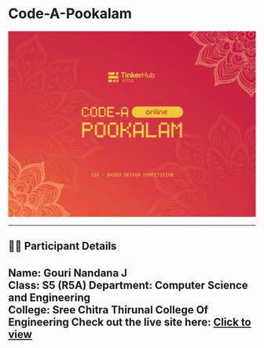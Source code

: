 # Code-A-Pookalam

![Banner](https://raw.githubusercontent.com/tinkerhubsct26-max/tinkerhubsct26-max/main/assets/IMG-20250829-WA0002.jpg)

---

## 👩‍💻 Participant Details

**Name:** Gouri Nandana J  
**Class:** S5 (R5A)
**Department:** Computer Science and Engineering  
**College:** Sree Chitra Thirunal College Of Engineering
Check out the live site here: [Click to view](https://gouri-nandana-j.github.io/Code-A-Pookalam/)
---

